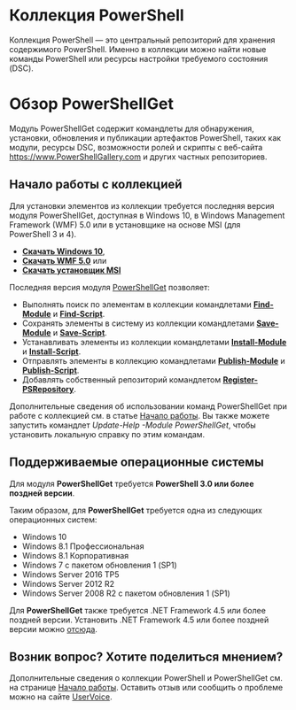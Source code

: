# Коллекция PowerShell

Коллекция PowerShell — это центральный репозиторий для хранения содержимого PowerShell. Именно в коллекции можно найти новые команды PowerShell или ресурсы настройки требуемого состояния (DSC).

# Обзор PowerShellGet

Модуль PowerShellGet содержит командлеты для обнаружения, установки, обновления и публикации артефактов PowerShell, таких как модули, ресурсы DSC, возможности ролей и скрипты с веб-сайта https://www.PowerShellGallery.com и других частных репозиториев.

## Начало работы с коллекцией

Для установки элементов из коллекции требуется последняя версия модуля PowerShellGet, доступная в Windows 10, в Windows Management Framework (WMF) 5.0 или в установщике на основе MSI (для PowerShell 3 и 4).

- [**Скачать Windows 10**](http://go.microsoft.com/fwlink/?LinkID=624830&clcid=0x409),
- [**Скачать WMF 5.0**](http://go.microsoft.com/fwlink/?LinkId=398175) или
- [**Скачать установщик MSI**](http://go.microsoft.com/fwlink/?LinkID=746217&clcid=0x409)

Последняя версия модуля [PowerShellGet](http://go.microsoft.com/fwlink/?LinkID=760387&clcid=0x409) позволяет:

-   Выполнять поиск по элементам в коллекции командлетами [**Find-Module**](http://go.microsoft.com/fwlink/?LinkID=760387&clcid=0x409) и [**Find-Script**](http://go.microsoft.com/fwlink/?LinkID=760387&clcid=0x409).
-   Сохранять элементы в систему из коллекции командлетами [**Save-Module**](http://go.microsoft.com/fwlink/?LinkID=760387&clcid=0x409) и [**Save-Script**](http://go.microsoft.com/fwlink/?LinkID=760387&clcid=0x409).
-   Устанавливать элементы из коллекции командлетами [**Install-Module**](http://go.microsoft.com/fwlink/?LinkID=760387&clcid=0x409) и [**Install-Script**](http://go.microsoft.com/fwlink/?LinkID=760387&clcid=0x409).
-   Отправлять элементы в коллекцию командлетами [**Publish-Module**](http://go.microsoft.com/fwlink/?LinkID=760387&clcid=0x409) и [**Publish-Script**](http://go.microsoft.com/fwlink/?LinkID=760387&clcid=0x409).
-   Добавлять собственный репозиторий командлетом [**Register-PSRepository**](http://go.microsoft.com/fwlink/?LinkID=760387&clcid=0x409).

Дополнительные сведения об использовании команд PowerShellGet при работе с коллекцией см. в статье [Начало работы](psgallery/psgallery_gettingstarted.md). Вы также можете запустить командлет *Update-Help -Module PowerShellGet*, чтобы установить локальную справку по этим командам.

## Поддерживаемые операционные системы

Для модуля **PowerShellGet** требуется **PowerShell 3.0 или более поздней версии**.

Таким образом, для **PowerShellGet** требуется одна из следующих операционных систем:

- Windows 10
- Windows 8.1 Профессиональная
- Windows 8.1 Корпоративная
- Windows 7 с пакетом обновления 1 (SP1)
- Windows Server 2016 TP5
- Windows Server 2012 R2
- Windows Server 2008 R2 с пакетом обновления 1 (SP1)

Для **PowerShellGet** также требуется .NET Framework 4.5 или более поздней версии. Установить .NET Framework 4.5 или более поздней версии можно [отсюда](https://msdn.microsoft.com/en-us/library/5a4x27ek.aspx).


## Возник вопрос? Хотите поделиться мнением?

Дополнительные сведения о коллекции PowerShell и PowerShellGet см. на странице [Начало работы](psgallery/psgallery_gettingstarted.md). Оставить отзыв или сообщить о проблеме можно на сайте [UserVoice](http://windowsserver.uservoice.com/forums/301869-powershell).



<!--HONumber=Aug16_HO3-->


